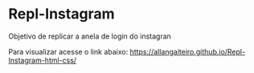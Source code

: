 # Repl-Instagram
 Objetivo de replicar a anela de login do instagran
 
 Para visualizar acesse o link abaixo:
 https://allangaiteiro.github.io/Repl-Instagram-html-css/
